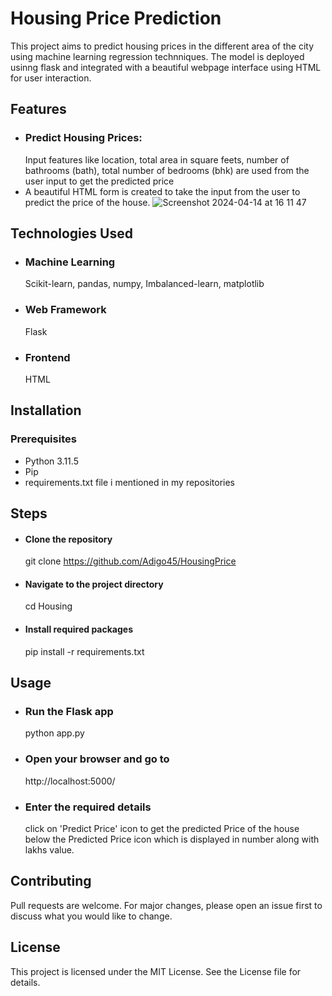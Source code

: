 # Housing Price Prediction

This project aims to predict housing prices in the different area of the city using machine learning regression technniques. The model is deployed usinng flask and integrated with 
a beautiful webpage interface using HTML for user interaction.

## Features

- ### Predict Housing Prices:
  Input features like location, total area in square feets, number of bathrooms (bath), total number of bedrooms (bhk) are used from the user input to get the predicted price
- A beautiful HTML form is created to take the input from the user to predict the price of the house.
  ![Screenshot 2024-04-14 at 16 11 47](https://github.com/Adigo45/HousingPrice/assets/86388354/21212680-6fa0-412e-8714-0a28b3369915)

## Technologies Used
- ### Machine Learning
  Scikit-learn, pandas, numpy, Imbalanced-learn, matplotlib
- ### Web Framework
  Flask
- ### Frontend
  HTML

## Installation
### Prerequisites
- Python 3.11.5
- Pip
- requirements.txt file i mentioned in my repositories

## Steps
- #### Clone the repository
  git clone https://github.com/Adigo45/HousingPrice
- #### Navigate to the project directory
  cd Housing
- #### Install required packages
  pip install -r requirements.txt

## Usage
- ### Run the Flask app
  python app.py
- ### Open your browser and go to
  http://localhost:5000/
- ### Enter the required details
  click on 'Predict Price' icon to get the predicted Price of the house below the Predicted Price icon which is displayed in number along with lakhs value.

## Contributing 
Pull requests are welcome. For major changes, please open an issue first to discuss what you would like to change.

## License
This project is licensed under the MIT License. See the License file for details.
  
  
